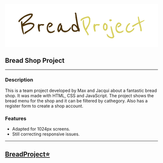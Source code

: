 ![](https://raw.githubusercontent.com/MaxNaudek/Bread-Shop-Proyect/main/images/logo.png)

## Bread Shop Project
----
### Description
This is a team project developed by Max and Jacqui about a fantastic bread shop. It was made with HTML, CSS and JavaScript. The project shows the bread menu for the shop and it can be filtered by cathegory. Also has a register form to create a shop account.


### Features

- Adapted for 1024px screens.
- Still correcting responsive issues. 

------------

## [BreadProject⭐](https://github.com/MaxNaudek/Bread-Shop-Proyect.git)
